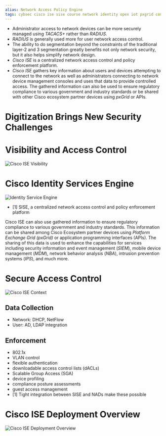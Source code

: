 ```yaml
---
alias: Network Access Policy Engine
tags: cybsec cisco ise sise course network identity opex iot pxgrid compliance
---
```


- Administrator access to network devices can be more securely managed using *TACACS+* rather than *RADIUS*. 
- *RADIUS* is generally used more for user network access control.
- The ability to do segmentation beyond the constraints of the traditional layer-2 and 3 segmentation greatly benefits not only network security, but it also helps simplify network design.
- *Cisco ISE* is a centralized network access control and policy enforcement platform.
- *Cisco ISE* gathers key information about users and devices attempting to connect to the network as well as administrators connecting to network device management consoles and uses that data to provide controlled access. The gathered information can also be used to ensure regulatory compliance to various government and industry standards or be shared with other Cisco ecosystem partner devices using *pxGrid* or APIs.

# Digitization Brings New Security Challenges


# Visibility and Access Control

![Cisco ISE Visibility](Cisco_ISE_Visibility.png)



# Cisco Identity Services Engine
![Identity Service Engine](Cisco_ISE_Identity_Service_Engine.png)
- [1] SISE, a centralized network access control and policy enforcement platform

Cisco ISE can also use gathered information to ensure regulatory compliance to various government and industry standards. This information can be shared among Cisco Ecosystem partner devices using *Platform Exchange Grid (pxGrid)* or application programming interfaces (APIs). The sharing of this data is used to enhance the capabilities for services including security information and event management (*SIEM*), mobile device management (*MDM*), network behavior analysis (*NBA*), intrusion prevention systems (*IPS*), and much more.


# Secure Access Control
![Cisco ISE Context](Cisco_ISE_Context.png)
## Data Collection
- Network: DHCP, NetFlow
- User: AD, LDAP integration
## Enforcement
- 802.1x
- VLAN control
- flexible authentication
- downloadable access control lists (dACLs)
- Scalable Group Access (SGA)
- device profiling
- compliance posture assessments
- guest access management
- [1] Tight integration between SISE and NADs make these possible

# Cisco ISE Deployment Overview
![Cisco ISE Deployment Overview](Cisco_ISE_Deployment_Overview.png)